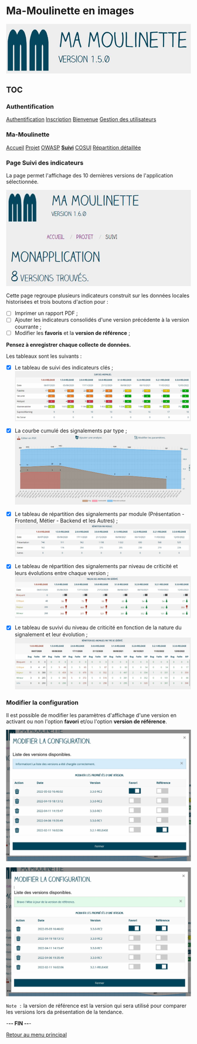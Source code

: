 # Ma-Moulinette en images

![Ma-Moulinette](/documentation/ressources/home-000.jpg)

## TOC

### Authentification

[Authentification](/documentation/authentification.md)
[Inscription](/documentation/inscription.md)
[Bienvenue]((/documentation/bienvenue.md))
[Gestion des utilisateurs](utilisateur.md)

### Ma-Moulinette

[Accueil](/documentation/accueil.md)
[Projet](/documentation/projet.md)
[OWASP](/documentation/owasp.md)
[**Suivi**](/documentation/suivi.md)
[COSUI](/documentation/cosui.md)
[Répartition détaillée](/documentation/repartition_details.md)

### Page Suivi des indicateurs

La page permet l'affichage des 10 dernières versions de l'application sélectionnée.

![suivi](/documentation/ressources/suivi-001.jpg)

Cette page regroupe plusieurs indicateurs construit sur les données locales historisées et  trois boutons  d'action pour :

- [ ] Imprimer un rapport PDF ;
- [ ] Ajouter les indicateurs consolidés d'une version précédente à la version courrante ;
- [ ] Modifier les **favoris** et la **version de référence** ;

**Pensez à enregistrer  chaque collecte de données.**

Les tableaux sont les suivants :

- [x] Le tableau de suivi des indicateurs clés ;
![suivi](/documentation/ressources/suivi-002.jpg)

- [x] La courbe cumulé des signalements par type ;
![suivi](/documentation/ressources/suivi-003.jpg)

- [x] Le tableau de répartition des signalements par module (Présentation - Frontend, Métier - Backend et les Autres) ;
![suivi](/documentation/ressources/suivi-004.jpg)

- [x] Le tableau de répartition des signalements par niveau de criticité et leurs évolutions entre chaque version ;
![suivi](/documentation/ressources/suivi-005.jpg)

- [X] Le tableau de suvivi du niveau de criticité en fonction de la nature du signalement et leur évolution ;
![suivi](/documentation/ressources/suivi-006.jpg)

### Modifier la configuration

Il est possible de modifier les paramètres d'affichage d'une version en activant ou non l'option **favori** et/ou l'option **version de référence**.

![suivi-modification](/documentation/ressources/suivi-modification-001.jpg)

![suivi-modification](/documentation/ressources/suivi-modification-002.jpg)

`Note :` la version de référence est la version qui sera utilisé pour comparer les versions lors da présentation de la tendance.

-**-- FIN --**-

[Retour au menu principal](/README.md)
